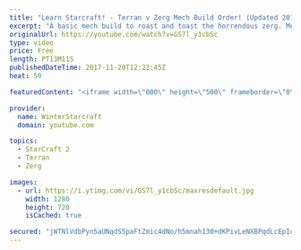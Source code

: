 ```yaml
---
title: "Learn Starcraft! - Terran v Zerg Mech Build Order! (Updated 2018)"
excerpt: "A basic mech build to roast and toast the horrendous zerg. Meant for lower level players looking for some direction! -- Watch live at https://www.twitch.tv/wintergaming"
originalUrl: https://youtube.com/watch?v=GS7l_y1cbSc
type: video
price: Free
length: PT13M11S
publishedDateTime: 2017-11-20T12:22:45Z
heat: 50

featuredContent: "<iframe width=\"800\" height=\"500\" frameborder=\"0\" src=\"https://www.youtube.com/embed/GS7l_y1cbSc\" allow=\"accelerometer; autoplay; encrypted-media; gyroscope; picture-in-picture\" allowfullscreen></iframe>"

provider:
  name: WinterStarcraft
  domain: youtube.com

topics:
  - StarCraft 2
  - Terran
  - Zerg

images:
  - url: https://i.ytimg.com/vi/GS7l_y1cbSc/maxresdefault.jpg
    width: 1280
    height: 720
    isCached: true

secured: "jWTNlVdbPyn5aUNqdS5paFtZmic4dNo/h5mnah130+dKPivLeNXBPqdLcEpId6VDGAhWTwDJX4kTVDTQ7A3cdRvi+UcEwv4P+XbrkhA61QiBWZ8CrshNyZfaa/41vy77Tphd3zZ3rwIE0+5fznfOVVKN46kMWkdWGqoGRiHI73dewJVEuSBZbqzNshAJwki/I0x8sRqJvbaR7aj9FG0uHanG70pdGzVlfgmBBMkgS/CP7nImxmXvHMAoLTriZApiF9OAJCadX5qx9WKVD4GgV36jBdUkiNwVk30xhWd5xY3Jm/UoRAgGgfQjdaPqHmq6qtwAb/nIs3vpaxS2d8oR90Y0S4n4o0azDhXIEZB3wdzhd+VSmhgQluv80XpF1UPUGm7RICceOBd4T0j0nKhAduscQGVyxwHpV57C3Ob/idM=;TOpSIPKHDoIJ0SQziFtH3A=="
---
```


